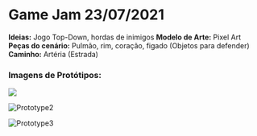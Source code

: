 # **Game Jam 23/07/2021**

**Ideias:** Jogo Top-Down, hordas de inimigos
**Modelo de Arte:** Pixel Art
**Peças do cenário:** Pulmão, rim, coração, figado (Objetos para defender) </br>
**Caminho:** Artéria (Estrada)

### Imagens de Protótipos:

![](https://github.com/render41/GameJam_20210723/blob/main/ImgPrototipo/Prototype1.png)

![Prototype2](https://github.com/render41/GameJam_20210723/blob/main/ImgPrototipo/Prototype2.jpg)

![Prototype3](https://github.com/render41/GameJam_20210723/blob/main/ImgPrototipo/Prototype3.jpg)
